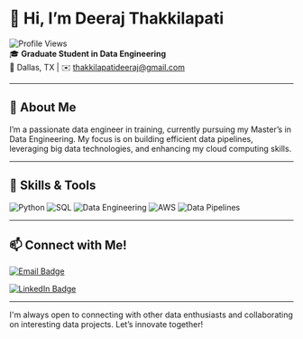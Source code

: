 
# 👋 Hi, I’m Deeraj Thakkilapati

![Profile Views](https://komarev.com/ghpvc/?username=Deeraj7&color=blue)  
🎓 **Graduate Student in Data Engineering**  
📍 Dallas, TX | ✉️ thakkilapatideeraj@gmail.com

---

## 👀 About Me

I’m a passionate data engineer in training, currently pursuing my Master’s in Data Engineering. My focus is on building efficient data pipelines, leveraging big data technologies, and enhancing my cloud computing skills. 

---

## 🔧 Skills & Tools

![Python](https://img.shields.io/badge/Code-Python-blue)
![SQL](https://img.shields.io/badge/Database-SQL-green)
![Data Engineering](https://img.shields.io/badge/Field-Data%20Engineering-yellow)
![AWS](https://img.shields.io/badge/Cloud-AWS-orange)
![Data Pipelines](https://img.shields.io/badge/Focus-Data%20Pipelines-lightgrey)

---

## 📫 Connect with Me!

[![Email Badge](https://img.shields.io/badge/Email-thakkilapatideeraj@gmail.com-red?style=flat-square&logo=gmail&logoColor=white)](mailto:thakkilapatideeraj@gmail.com)

[![LinkedIn Badge](https://img.shields.io/badge/LinkedIn-Connect-blue?style=flat-square&logo=linkedin&logoColor=white)](https://www.linkedin.com/in/deerajthakkilapati/)

---

I'm always open to connecting with other data enthusiasts and collaborating on interesting data projects. Let’s innovate together!

<!---
Deeraj7/Deeraj7 is a ✨ special ✨ repository because its `README.md` (this file) appears on your GitHub profile.
You can click the Preview link to take a look at your changes.
--->
